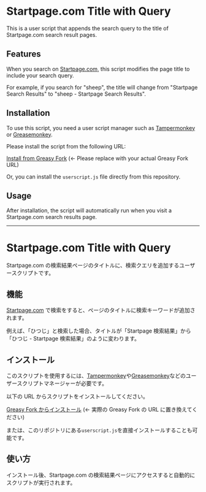 # Startpage.com Title with Query

This is a user script that appends the search query to the title of Startpage.com search result pages.

## Features

When you search on [Startpage.com](https://www.startpage.com/), this script modifies the page title to include your search query.

For example, if you search for "sheep", the title will change from "Startpage Search Results" to "sheep - Startpage Search Results".

## Installation

To use this script, you need a user script manager such as [Tampermonkey](https://www.tampermonkey.net/) or [Greasemonkey](https://www.greasespot.net/).

Please install the script from the following URL:

[Install from Greasy Fork](https://greasyfork.org/scripts/your-script-id) (<- Please replace with your actual Greasy Fork URL)

Or, you can install the `userscript.js` file directly from this repository.

## Usage

After installation, the script will automatically run when you visit a Startpage.com search results page.

---

# Startpage.com Title with Query

Startpage.com の検索結果ページのタイトルに、検索クエリを追加するユーザースクリプトです。

## 機能

[Startpage.com](https://www.startpage.com/) で検索をすると、ページのタイトルに検索キーワードが追加されます。

例えば、「ひつじ」と検索した場合、タイトルが「Startpage 検索結果」から「ひつじ - Startpage 検索結果」のように変わります。

## インストール

このスクリプトを使用するには、[Tampermonkey](https://www.tampermonkey.net/)や[Greasemonkey](https://www.greasespot.net/)などのユーザースクリプトマネージャーが必要です。

以下の URL からスクリプトをインストールしてください。

[Greasy Fork からインストール](https://greasyfork.org/scripts/your-script-id) (<- 実際の Greasy Fork の URL に置き換えてください)

または、このリポジトリにある`userscript.js`を直接インストールすることも可能です。

## 使い方

インストール後、Startpage.com の検索結果ページにアクセスすると自動的にスクリプトが実行されます。
